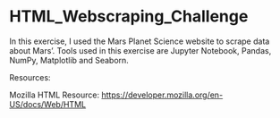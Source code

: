 # HTML_Webscraping_Challenge 
 
In this exercise, I used the Mars Planet Science website to scrape data about Mars’. Tools used in this exercise are Jupyter Notebook, Pandas, NumPy, Matplotlib and Seaborn. 


Resources:

Mozilla HTML Resource:  https://developer.mozilla.org/en-US/docs/Web/HTML
